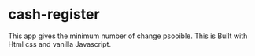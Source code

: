 # cash-register
This app gives the minimum number of change psooible. This is Built with Html css and vanilla Javascript.

